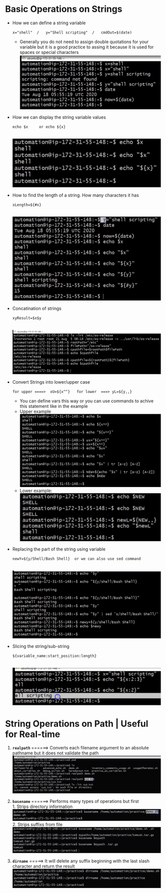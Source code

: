 # Basic Operations on Strings
- How we can define a string variable
    ```
    x="shell"  /   y="Shell scripting"  /   cmdOut=$(date)
    ```
    - Generally you do not need to assign double quotations for your variable but it is a good practice to assing it because it is used for spaces or special characters
    <br> ![image](../images/137.png)
- How we can display the string variable values
    
    ```
    echo $x     or echo ${x}
    ```
    <br> ![image](../images/138.png)

- How to find the length of a string. How many characters it has
    ```
    xLength=${#x}
    ```
    <br> ![image](../images/139.png)
- Concatination of strings
    ```
    xyResult=$x$y
    ```
    <br> ![image](../images/140.png)
- Convert Strings into lower/upper case
    ```
    for upper ====>  xU=${x^^}   for lower  ===> yL=${y,,}
    ```
    - You can define vars this way or you can use commands to achive this statement like in the example
    - Upper example
    <br> ![image](../images/141.png)
    - Lower example:
    <br> ![image](../images/142.png)
- Replacing the part of the string using variable
    ```
    newY=${y/Shell/Bash Shell}  or we can also use sed command
    ```
    <br> ![image](../images/143.png)
- Slicing the string/sub-string
    ```
    ${variable_name:start_position:length}
    ```
    <br> ![image](../images/144.png)

# String Operations on Path | Useful for Real-time
1. <b> `realpath` </b>  ======> Converts each filename argument to an absolute pathname but it does not validate the path
<br> ![image](../images/145.png)

2. <b>`basename` </b>   ======> Performs many types of operations but first
        <br> 1. Strips directory information
        <br> ![image](../images/146.png)
        <br> 2. Strips suffixs from file
        <br> ![image](../images/147.png)

3. <b>`dirname`</b> =====> It will delete any suffix beginning with the last slash character and return the result
    <br> ![image](../images/148.png)